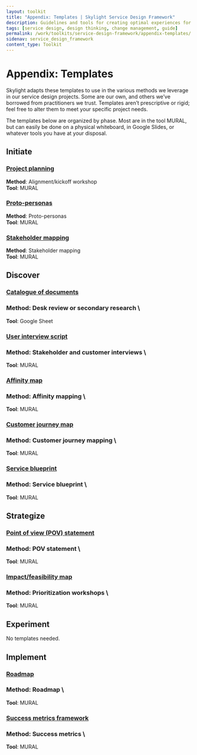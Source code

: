 ```yaml
---
layout: toolkit
title: "Appendix: Templates | Skylight Service Design Framework"
description: Guidelines and tools for creating optimal experiences for both users and your organization.
tags: [service design, design thinking, change management, guide]
permalink: /work/toolkits/service-design-framework/appendix-templates/
sidenav: service_design_framework
content_type: Toolkit
---
```


# Appendix: Templates

Skylight adapts these templates to use in the various methods we leverage in our service design projects. Some are our own, and others we’ve borrowed from practitioners we trust. Templates aren’t prescriptive or rigid; feel free to alter them to meet your specific project needs.

The templates below are organized by phase. Most are in the tool MURAL, but can easily be done on a physical whiteboard, in Google Slides, or whatever tools you have at your disposal.


## Initiate


### [Project planning](https://app.mural.co/t/skylight2171/m/skylight2171/1616616919235/d45e9ad265333254e5a81535dbf05848901b012c?sender=ubabac35f4785db237eae9972)

**Method**: Alignment/kickoff workshop \
**Tool**: MURAL


### [Proto-personas ](https://app.mural.co/t/skylight2171/m/skylight2171/1626192437600/a517a9bcb2268baad6dd19e950dd50b19df03a22?sender=ubabac35f4785db237eae9972)

**Method**: Proto-personas \
**Tool**: MURAL


### [Stakeholder mapping](https://app.mural.co/t/skylight2171/m/skylight2171/1627396350498/3cc461eea8aa2be822b62646553454736fef1ea1?sender=ubabac35f4785db237eae9972)

**Method**: Stakeholder mapping \
**Tool**: MURAL


## Discover


### [Catalogue of documents ](https://docs.google.com/spreadsheets/d/1NpxJqESjlRBdEkz9kTxKbOGq0cabcDlm_Ks_Y_5_ykQ/edit?usp=sharing)


### **Method**: Desk review or secondary research \
**Tool**: Google Sheet


### [User interview script](https://methods.18f.gov/user-interview-script/)


### **Method**: Stakeholder and customer interviews \
**Tool**: MURAL


### [Affinity map](https://app.mural.co/t/skylight2171/m/skylight2171/1628006566360/e588c37188c7f835926d7a41315f9e36847465e1?sender=ubabac35f4785db237eae9972)


### **Method**: Affinity mapping \
**Tool**: MURAL


### [Customer journey map](https://app.mural.co/t/skylight2171/m/skylight2171/1627402102755/065817673e641f9494c278f59b5ef2a02aec5d32?sender=ubabac35f4785db237eae9972)


### **Method**: Customer journey mapping \
**Tool**: MURAL


### [Service blueprint](https://app.mural.co/t/skylight2171/m/skylight2171/1628018318419/55753f50a1c553b006530b1df0f019f67fa41cdd?sender=ubabac35f4785db237eae9972)


### **Method**: Service blueprint \
**Tool**: MURAL


## Strategize


### [Point of view (POV) statement](https://app.mural.co/t/skylight2171/m/skylight2171/1628018318419/55753f50a1c553b006530b1df0f019f67fa41cdd?sender=ubabac35f4785db237eae9972)


### **Method**: POV statement \
**Tool**: MURAL


### [Impact/feasibility map](https://app.mural.co/t/skylight2171/m/skylight2171/1615926332584/dbb5db898c1384a548e3dd936d48811239aa175d?sender=ubabac35f4785db237eae9972)


### **Method**: Prioritization workshops \
**Tool**: MURAL


## Experiment

No templates needed.


## Implement


### [Roadmap](https://app.mural.co/t/skylight2171/m/skylight2171/1616617530554/a12285ae24f1cca4d96b650ffb41dc13c1a63a8a?sender=ubabac35f4785db237eae9972)


### **Method**: Roadmap \
**Tool**: MURAL


### [Success metrics framework](https://app.mural.co/t/skylight2171/m/skylight2171/1626720093377/34d422bb760bac6046dd486d87a557e42108bb98?sender=ubabac35f4785db237eae9972)


### **Method**: Success metrics \
**Tool**: MURAL


